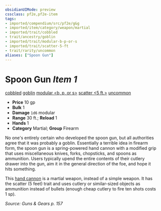 ```yaml
---
obsidianUIMode: preview
cssclass: pf2e,pf2e-item
tags:
- imported/compendium/src/pf2e/g&g
- imported/item/category/weapon/martial
- imported/trait/cobbled
- trait/ancestry/goblin
- imported/trait/modular-b-p-or-s
- imported/trait/scatter-5-ft
- trait/rarity/uncommon
aliases: ["Spoon Gun"]
---
```

# Spoon Gun *Item 1*  
[cobbled](cobbled-g-g.md)  [goblin](goblin.md)  [modular <b, p, or s>](modular-logm.md)  [scatter <5 ft.>](scatter-g-g.md)  [uncommon](uncommon.md)  

- **Price** 10 gp
- **Bulk** 1
- **Damage** `1d6` modular
- **Range** 30 ft.; **Reload** 1
- **Hands** 1
- **Category** Martial; **Group** Firearm 

No one's entirely certain who developed the spoon gun, but all authorities agree that it was probably a goblin. Essentially a terrible idea in firearm form, the spoon gun is a spring-powered hand cannon with a modified grip that uses miscellaneous knives, forks, chopsticks, and spoons as ammunition. Users typically upend the entire contents of their cutlery drawer into the gun, aim it in the general direction of the foe, and hope it hits something.

This [hand cannon](hand-cannon-g-g.md) is a martial weapon, instead of a simple weapon. It has the scatter (5 feet) trait and uses cutlery or similar-sized objects as ammunition instead of bullets (enough cheap cutlery to fire ten shots costs 1 sp).

*Source: Guns & Gears p. 157*